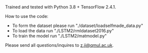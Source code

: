 Trained and tested with Python 3.8 + TensorFlow 2.4.1.

How to use the code:

- To form the dataset please run "./dataset/loadselfmade_data.py"
- To load the data run "./LSTM2/rmldataset2016.py"
- To train the model run "./LSTM2/matmodel.py"

Please send all questions/inquires to z.ji@qmul.ac.uk.
